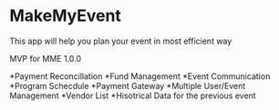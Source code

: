 # MakeMyEvent
This app will help you plan your event in most efficient way

MVP for MME 1.0.0

*Payment Reconcillation
*Fund Management
*Event Communication
*Program Schecdule
*Payment Gateway
*Multiple User/Event Management
*Vendor List
*Hisotrical Data for the previous event



